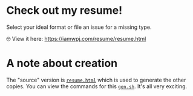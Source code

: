 # Check out my resume!

Select your ideal format or file an issue for a missing type.

🤓 View it here: <https://iamwpj.com/resume/resume.html>

# A note about creation

The "source" version is [`resume.html`](resume.html) which is used to generate the other copies. You can view the commands for this [`gen.sh`](src/gen.sh). It's all very exciting.